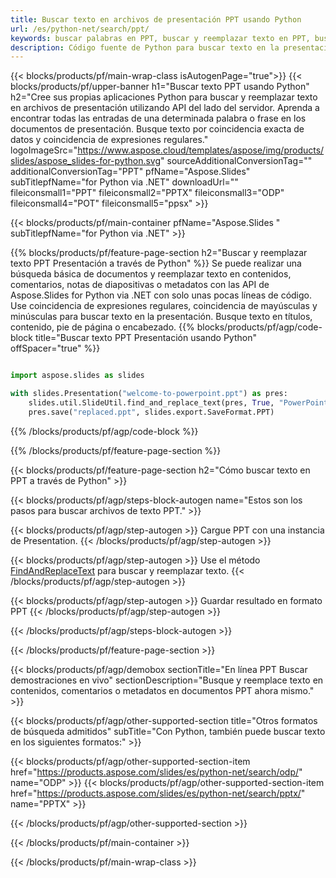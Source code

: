 ```yaml
---
title: Buscar texto en archivos de presentación PPT usando Python
url: /es/python-net/search/ppt/
keywords: buscar palabras en PPT, buscar y reemplazar texto en PPT, buscar texto en PPT Presentación
description: Código fuente de Python para buscar texto en la presentación PPT.
---
```


{{< blocks/products/pf/main-wrap-class isAutogenPage="true">}}
{{< blocks/products/pf/upper-banner h1="Buscar texto PPT usando Python" h2="Cree sus propias aplicaciones Python para buscar y reemplazar texto en archivos de presentación utilizando API del lado del servidor. Aprenda a encontrar todas las entradas de una determinada palabra o frase en los documentos de presentación. Busque texto por coincidencia exacta de datos y coincidencia de expresiones regulares." logoImageSrc="https://www.aspose.cloud/templates/aspose/img/products/slides/aspose_slides-for-python.svg" sourceAdditionalConversionTag="" additionalConversionTag="PPT" pfName="Aspose.Slides" subTitlepfName="for Python via .NET" downloadUrl="" fileiconsmall1="PPT" fileiconsmall2="PPTX" fileiconsmall3="ODP" fileiconsmall4="POT" fileiconsmall5="ppsx" >}}

{{< blocks/products/pf/main-container pfName="Aspose.Slides " subTitlepfName="for Python via .NET" >}}

{{% blocks/products/pf/feature-page-section  h2="Buscar y reemplazar texto PPT Presentación a través de Python" %}}
Se puede realizar una búsqueda básica de documentos y reemplazar texto en contenidos, comentarios, notas de diapositivas o metadatos con las API de Aspose.Slides for Python via .NET con solo unas pocas líneas de código. Use coincidencia de expresiones regulares, coincidencia de mayúsculas y minúsculas para buscar texto en la presentación. Busque texto en títulos, contenido, pie de página o encabezado.
{{% blocks/products/pf/agp/code-block title="Buscar texto PPT Presentación usando Python" offSpacer="true" %}}

```py

import aspose.slides as slides

with slides.Presentation("welcome-to-powerpoint.ppt") as pres:
    slides.util.SlideUtil.find_and_replace_text(pres, True, "PowerPoint", "Aspose.Slides", None)
    pres.save("replaced.ppt", slides.export.SaveFormat.PPT)
```

{{% /blocks/products/pf/agp/code-block %}}

{{% /blocks/products/pf/feature-page-section %}}

{{< blocks/products/pf/feature-page-section  h2="Cómo buscar texto en PPT a través de Python" >}}

{{< blocks/products/pf/agp/steps-block-autogen name="Estos son los pasos para buscar archivos de texto PPT." >}}

{{< blocks/products/pf/agp/step-autogen >}}
Cargue PPT con una instancia de Presentation.
{{< /blocks/products/pf/agp/step-autogen >}}

{{< blocks/products/pf/agp/step-autogen >}}
Use el método [FindAndReplaceText](https://reference.aspose.com/slides/python-net/aspose.slides.util/slideutil/) para buscar y reemplazar texto.
{{< /blocks/products/pf/agp/step-autogen >}}

{{< blocks/products/pf/agp/step-autogen >}}
Guardar resultado en formato PPT
{{< /blocks/products/pf/agp/step-autogen >}}

{{< /blocks/products/pf/agp/steps-block-autogen >}}

{{< /blocks/products/pf/feature-page-section >}}

{{< blocks/products/pf/agp/demobox sectionTitle="En línea PPT Buscar demostraciones en vivo" sectionDescription="Busque y reemplace texto en contenidos, comentarios o metadatos en documentos PPT ahora mismo." >}}

{{< blocks/products/pf/agp/other-supported-section title="Otros formatos de búsqueda admitidos" subTitle="Con Python, también puede buscar texto en los siguientes formatos:" >}}

{{< blocks/products/pf/agp/other-supported-section-item href="https://products.aspose.com/slides/es/python-net/search/odp/" name="ODP" >}}
{{< blocks/products/pf/agp/other-supported-section-item href="https://products.aspose.com/slides/es/python-net/search/pptx/" name="PPTX" >}}


{{< /blocks/products/pf/agp/other-supported-section >}}

{{< /blocks/products/pf/main-container >}}
    
{{< /blocks/products/pf/main-wrap-class >}}